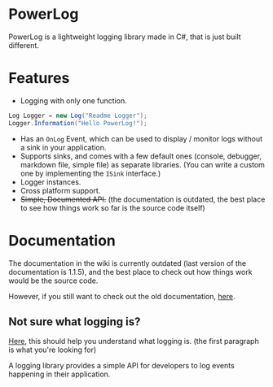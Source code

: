 # PowerLog
PowerLog is a lightweight logging library made in C#, that is just built different.

# Features
* Logging with only one function.
```cs
Log Logger = new Log("Readme Logger");
Logger.Information("Hello PowerLog!");
```

* Has an `OnLog` Event, which can be used to display / monitor logs without a sink in your application.
* Supports sinks, and comes with a few default ones (console, debugger, markdown file, simple file) as separate libraries. (You can write a custom one by implementing the `ISink` interface.)
* Logger instances.
* Cross platform support.
* ~~Simple, Documented API.~~ (the documentation is outdated, the best place to see how things work so far is the source code itself)

# Documentation
The documentation in the wiki is currently outdated (last version of the documentation is 1.1.5), and the best place to check out how things work would be the source code.

However, if you still want to check out the old documentation, [here](https://github.com/Thev2Andy/PowerLog/wiki).

## Not sure what logging is?
[Here](https://en.wikipedia.org/wiki/Logging_(computing)), this should help you understand what logging is. (the first paragraph is what you're looking for)

A logging library provides a simple API for developers to log events happening in their application.
